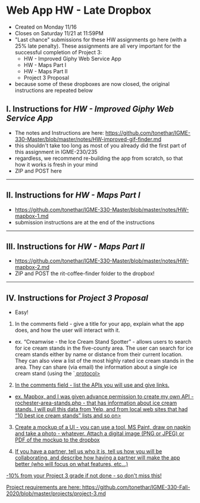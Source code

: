 # Web App HW - Late Dropbox

- Created on Monday 11/16
- Closes on Saturday 11/21 at 11:59PM
- "Last chance" submissions for these HW assignments go here (with a 25% late penalty). These assignments are all very important for the successful completion of Project 3:
  - HW - Improved Giphy Web Service App
  - HW - Maps Part I
  - HW - Maps Part II
  - Project 3 Proposal
- because some of these dropboxes are now closed, the original instructions are repeated below
  
## I. Instructions for *HW - Improved Giphy Web Service App*
- The notes and Instructions are here: https://github.com/tonethar/IGME-330-Master/blob/master/notes/HW-improved-gif-finder.md
- this shouldn't take too long as most of you already did the first part of this assignment in IGME-230/235
- regardless, we recommend re-building the app from scratch, so that how it works is fresh in your mind
- ZIP and POST here

<hr>

## II. Instructions for *HW - Maps Part I*
- https://github.com/tonethar/IGME-330-Master/blob/master/notes/HW-mapbox-1.md
- submission instructions are at the end of the instructions

<hr>

## III. Instructions for *HW - Maps Part II*
- https://github.com/tonethar/IGME-330-Master/blob/master/notes/HW-mapbox-2.md
- ZIP and POST the rit-coffee-finder folder to the dropbox!

<hr>

## IV. Instructions for *Project 3 Proposal*

- Easy!

1) In the comments field - give a title for your app, explain what the app does, and how the user will interact with it.

- ex. “Creamwise - the Ice Cream Stand Spotter” - allows users to search for ice cream stands in the five-county area. The user can search for ice cream stands either by name or distance from their current location. They can also view a list of the most highly rated ice cream stands in the area. They can share (via email) the information about a single ice cream stand (using the `<a href=“mailto:”> protocol>

2) In the comments field - list the APIs you will use and give links.

- ex. Mapbox, and I was given advance permission to create my own API - rochester-area-stands.php - that has information about ice cream stands. I will pull this data from Yelp, and from local web sites that had “10 best ice cream stands” lists and so on>

3) Create a mockup of a UI - you can use a tool, MS Paint, draw on napkin and take a photo - whatever. Attach a digital image (PNG or JPEG) or PDF of the mockup to the dropbox

4) If you have a partner, tell us who it is, tell us how you will be collaborating, and describe how having a partner will make the app better (who will focus on what features, etc...)

-10% from your Project 3 grade if not done - so don't miss this!

Project requirements are here: https://github.com/tonethar/IGME-330-Fall-2020/blob/master/projects/project-3.md
